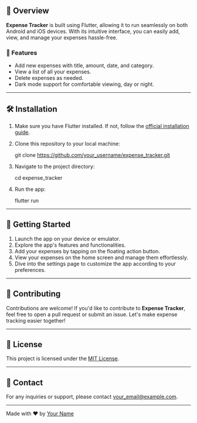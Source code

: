 📱 Overview
-----------

**Expense Tracker** is built using Flutter, allowing it to run seamlessly on both Android and iOS devices. With its intuitive interface, you can easily add, view, and manage your expenses hassle-free.

### 🌟 Features

*   Add new expenses with title, amount, date, and category.
*   View a list of all your expenses.
*   Delete expenses as needed.
*   Dark mode support for comfortable viewing, day or night.

* * *

🛠️ Installation
----------------

1.  Make sure you have Flutter installed. If not, follow the [official installation guide](https://flutter.dev/docs/get-started/install).
2.  Clone this repository to your local machine:

    git clone https://github.com/your_username/expense_tracker.git

3.  Navigate to the project directory:

    cd expense_tracker

4.  Run the app:

    flutter run

* * *

🚀 Getting Started
------------------

1.  Launch the app on your device or emulator.
2.  Explore the app's features and functionalities.
3.  Add your expenses by tapping on the floating action button.
4.  View your expenses on the home screen and manage them effortlessly.
5.  Dive into the settings page to customize the app according to your preferences.

* * *

🤝 Contributing
---------------

Contributions are welcome! If you'd like to contribute to **Expense Tracker**, feel free to open a pull request or submit an issue. Let's make expense tracking easier together!

* * *

📄 License
----------

This project is licensed under the [MIT License](LICENSE).

* * *

📧 Contact
----------

For any inquiries or support, please contact [your\_email@example.com](mailto:your_email@example.com).

* * *

Made with ❤️ by [Your Name](https://github.com/your_username)